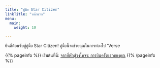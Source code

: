 ```yaml
---
title: "คู่มือ Star Citizen"
linkTitle: "หน้าแรก"
menu:
  main:
    weight: 10

---
```


ยินดีต้อนรับสู่คู่มือ Star Citizen! คู่มือนี้จะช่วยคุณในการท่องไป 'Verse

{{% pageinfo %}}
เริ่มต้นที่นี่: [จากที่พักสู่วงโคจร: การบินครั้งแรกของคุณ](/star-citizen-handbook/th/guides/hab-to-orbit/)
{{% /pageinfo %}}
